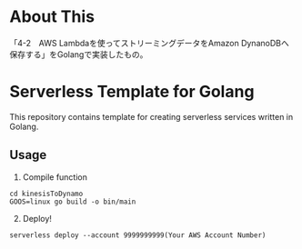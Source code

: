 # About This

「4-2　AWS Lambdaを使ってストリーミングデータをAmazon DynanoDBへ保存する」をGolangで実装したもの。

# Serverless Template for Golang

This repository contains template for creating serverless services written in Golang.

## Usage

1. Compile function

```
cd kinesisToDynamo
GOOS=linux go build -o bin/main
```

2. Deploy!

```
serverless deploy --account 9999999999(Your AWS Account Number)
```
